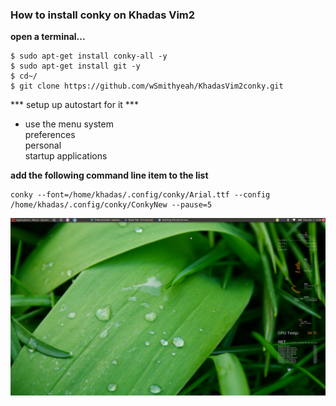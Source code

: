 ### How to install conky on Khadas Vim2 ###

__open a terminal...__

```shell
$ sudo apt-get install conky-all -y
$ sudo apt-get install git -y
$ cd~/
$ git clone https://github.com/wSmithyeah/KhadasVim2conky.git
```

*** setup up autostart for it ***
+ use the menu
system<br/>
preferences<br/>
personal<br/>
startup applications<br/>
 
**add the following command line item to the list**

```shell
conky --font=/home/khadas/.config/conky/Arial.ttf --config /home/khadas/.config/conky/ConkyNew --pause=5
```

<img src="screenshot.png">

